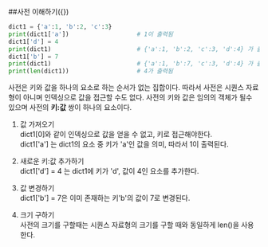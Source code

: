 ##사전 이해하기({})

```python
dict1 = {'a':1, 'b':2, 'c':3}
print(dict1['a'])                   # 1이 출력됨
dict1['d'] = 4
print(dict1)                        # {'a':1, 'b':2, 'c':3, 'd':4} 가 출력되나 순서가 다를 수 있음
dict1['b'] = 7
print(dict1)                        # {'a':1, 'b':7, 'c':3, 'd':4} 가 출력되나 순서가 다를 수 있음
print(len(dict1))                   # 4가 출력됨
```
사전은 키와 값을 하나의 요소로 하는 순서가 없는 집합이다. 따라서 사전은 시퀀스 자료형이 아니며 인덱싱으로 값을 접근할 수도 없다. 사전의 키와 값은 임의의 객체가 될수 있으며 사전의 **키:값** 쌍이 하나의 요소이다.
<br>
1. 값 가져오기<br>
dict1[0]와 같이 인덱싱으로 값을 얻을 수 없고, 키로 접근해야한다.<br>
dict1['a'] 는 dict1의 요소 중 키가 'a'인 값을 의미, 따라서 1이 출력된다.

2. 새로운 키:값 추가하기<br>
dict1['d'] = 4 는 dict1에 키가 'd', 값이 4인 요소를 추가한다.

3. 값 변경하기<br>
dict1['b'] = 7은 이미 존재하는 키'b'의 값이 7로 변경된다.

4. 크기 구하기<br>
사전의 크기를 구할때는 시퀀스 자료형의 크기를 구할 때와 동일하게 len()을 사용한다.